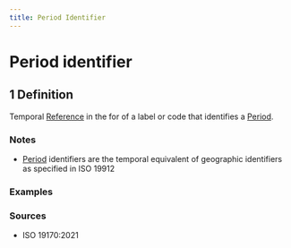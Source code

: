 ```yaml
---
title: Period Identifier 
---
```


# Period identifier 

## 1 Definition

Temporal [Reference](../reference) in the for of a label or code that identifies a [Period](../period).

### Notes 
- [Period](../period) identifiers are the temporal equivalent of geographic identifiers as specified in ISO 19912

### Examples 

### Sources
- ISO 19170:2021
